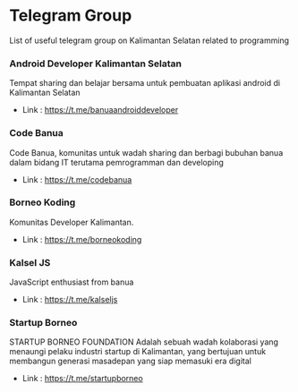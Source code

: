 # Telegram Group
List of useful telegram group on Kalimantan Selatan related to programming 

### Android Developer Kalimantan Selatan
Tempat sharing dan belajar bersama untuk pembuatan aplikasi android di Kalimantan Selatan
* Link : https://t.me/banuaandroiddeveloper

### Code Banua
Code Banua, komunitas untuk wadah sharing dan berbagi bubuhan banua dalam bidang IT terutama pemrogramman dan developing
* Link : https://t.me/codebanua

###  Borneo Koding
Komunitas Developer Kalimantan.
* Link : https://t.me/borneokoding

### Kalsel JS
JavaScript enthusiast from banua
* Link : https://t.me/kalseljs

### Startup Borneo 
STARTUP BORNEO FOUNDATION Adalah sebuah wadah kolaborasi yang menaungi pelaku industri startup di Kalimantan, yang bertujuan untuk membangun generasi masadepan yang siap memasuki era digital
* Link : https://t.me/startupborneo
